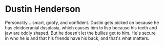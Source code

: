 # Dustin Henderson

Personality... smart, goofy, and confident. Dustin gets picked on because he has cleidocranial
dysplasia, which causes him to lisp because his teeth and jaw are oddly shaped. 
But he doesn't let the bullies get to him. He's secure in who he is and that his friends
have his back, and that's what matters.

